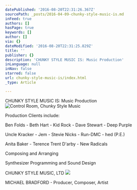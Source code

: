 ```yaml
---
datePublished: '2016-08-20T22:31:26.367Z'
sourcePath: _posts/2016-04-09-chunky-style-music-is.md
inFeed: true
authors: []
hasPage: true
keywords: []
author: []
via: {}
dateModified: '2016-08-20T22:31:25.829Z'
title: ''
publisher: {}
description: 'CHUNKY STYLE MUSIC IS: Music Production'
inLanguage: null
inNav: false
starred: false
url: chunky-style-music-is/index.html
_type: Article

---
```

CHUNKY STYLE MUSIC IS: Music Production
![Control Room, Chunky Style Music](https://the-grid-user-content.s3-us-west-2.amazonaws.com/41df4db5-bbd8-4d57-9a1e-5cb8b305a579.jpg)

Production Clients include:

Ben Folds - Beth Hart - Kid Rock - Dave Stewart - Deep Purple

Uncle Kracker - Jem - Stevie Nicks - Run-DMC - hed (P.E.)

Anita Baker - Terence Trent D'arby - New Radicals

Composing and Arranging

Synthesizer Programming and Sound Design

CHUNKY STYLE MUSIC, LTD
![](https://the-grid-user-content.s3-us-west-2.amazonaws.com/fd83f55e-2e78-4e3f-aa76-528f887ae62e.jpg)

MICHAEL BRADFORD - Producer, Composer, Artist